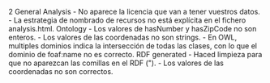 2
    General
    Analysis
        - No aparece la licencia que van a tener vuestros datos.
        - La estrategia de nombrado de recursos no está explícita en el fichero analysis.html.
    Ontology
        - Los valores de hasNumber y hasZipCode no son enteros.
        - Los valores de las coordenadas no son strings.
        - En OWL, multiples dominios indica la intersección de todas las clases, con lo que el dominio de foaf:name no es correcto.
    RDF generated
        - Haced limpieza para que no aparezcan las comillas en el RDF (\").
        - Los valores de las coordenadas no son correctos.
